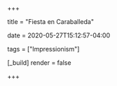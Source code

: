 +++

title = "Fiesta en Caraballeda"

date = 2020-05-27T15:12:57-04:00

tags = ["Impressionism"]

[_build]
	render = false

+++

